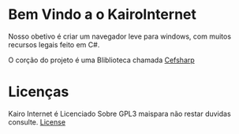 # Bem Vindo a o KairoInternet

Nosso obetivo é criar um navegador leve para windows, com muitos recursos 
legais feito em C#. 

O corção do projeto é uma Bliblioteca chamada [Cefsharp](https://github.com/cefsharp/CefSharp)

# Licenças

Kairo Internet é Licenciado Sobre GPL3 maispara não restar duvidas consulte. [License](https://github.com/Kairoware/Kairo_Internet/tree/main/License)
